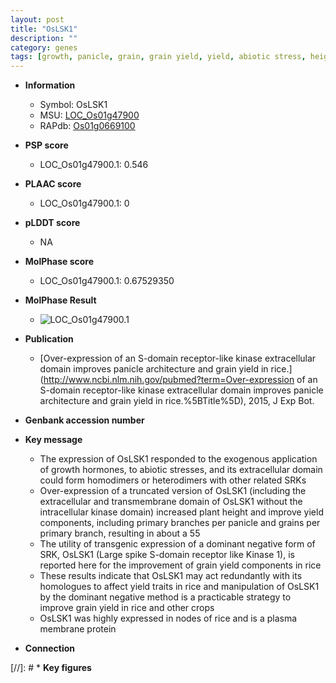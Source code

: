 ```yaml
---
layout: post
title: "OsLSK1"
description: ""
category: genes
tags: [growth, panicle, grain, grain yield, yield, abiotic stress, height, plasma membrane, plant height, biotic stress, Kinase]
---
```


* **Information**  
    + Symbol: OsLSK1  
    + MSU: [LOC_Os01g47900](http://rice.plantbiology.msu.edu/cgi-bin/ORF_infopage.cgi?orf=LOC_Os01g47900)  
    + RAPdb: [Os01g0669100](http://rapdb.dna.affrc.go.jp/viewer/gbrowse_details/irgsp1?name=Os01g0669100)  

* **PSP score**  
    + LOC_Os01g47900.1: 0.546 

* **PLAAC score**  
    + LOC_Os01g47900.1: 0 

* **pLDDT score**
    + NA


* **MolPhase score**
    + LOC_Os01g47900.1: 0.67529350

* **MolPhase Result**
    + ![LOC_Os01g47900.1](https://304243504.github.io/Pictures/LOC_Os01g/LOC_Os01g47900.1.png)

* **Publication**  
    + [Over-expression of an S-domain receptor-like kinase extracellular domain improves panicle architecture and grain yield in rice.](http://www.ncbi.nlm.nih.gov/pubmed?term=Over-expression of an S-domain receptor-like kinase extracellular domain improves panicle architecture and grain yield in rice.%5BTitle%5D), 2015, J Exp Bot.

* **Genbank accession number**  

* **Key message**  
    + The expression of OsLSK1 responded to the exogenous application of growth hormones, to abiotic stresses, and its extracellular domain could form homodimers or heterodimers with other related SRKs
    + Over-expression of a truncated version of OsLSK1 (including the extracellular and transmembrane domain of OsLSK1 without the intracellular kinase domain) increased plant height and improve yield components, including primary branches per panicle and grains per primary branch, resulting in about a 55
    + The utility of transgenic expression of a dominant negative form of SRK, OsLSK1 (Large spike S-domain receptor like Kinase 1), is reported here for the improvement of grain yield components in rice
    + These results indicate that OsLSK1 may act redundantly with its homologues to affect yield traits in rice and manipulation of OsLSK1 by the dominant negative method is a practicable strategy to improve grain yield in rice and other crops
    + OsLSK1 was highly expressed in nodes of rice and is a plasma membrane protein

* **Connection**  

[//]: # * **Key figures**  


